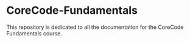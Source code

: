 # CoreCode-Fundamentals
This repository is dedicated to all the documentation for the CoreCode Fundamentals course.
